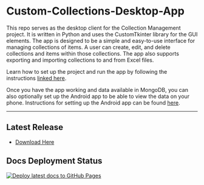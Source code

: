 # Custom-Collections-Desktop-App
This repo serves as the desktop client for the Collection Management project.  It is written in Python and uses the
CustomTkinter library for the GUI elements.  The app is designed to be a simple and easy-to-use interface for managing
collections of items.  A user can create, edit, and delete collections and items within those collections.  The app also
supports exporting and importing collections to and from Excel files.

Learn how to set up the project and run the app by following the instructions
[linked here](https://erics0110.github.io/custom-collections-desktop-app/).

Once you have the app working and data available in MongoDB, you can also optionally set up the Android app to be able
to view the data on your phone.  Instructions for setting up the Android app can be found
[here](https://github.com/EricS0110/show-me-what-i-got/tree/main?tab=readme-ov-file).

----

## Latest Release
- [Download Here](https://github.com/EricS0110/Custom-Collections-Desktop-App/releases/latest)

## Docs Deployment Status
[![Deploy latest docs to GitHub Pages](https://github.com/EricS0110/Custom-Collections-Desktop-App/actions/workflows/jekyll-gh-pages.yml/badge.svg?branch=main)](https://github.com/EricS0110/Custom-Collections-Desktop-App/actions/workflows/jekyll-gh-pages.yml)
